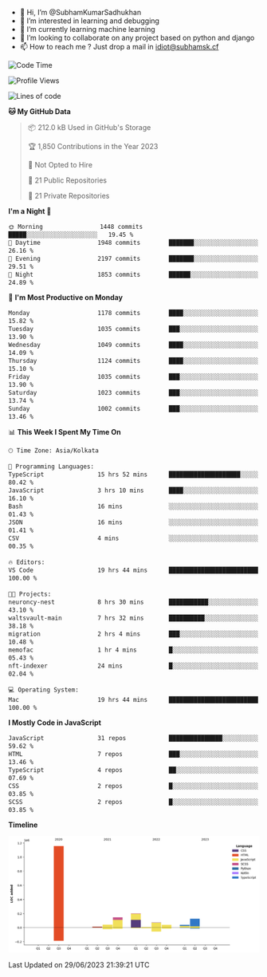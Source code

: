- 👋 Hi, I’m @SubhamKumarSadhukhan
- 👀 I’m interested in learning and debugging
- 🌱 I’m currently learning machine learning
- 💞️ I’m looking to collaborate on any project based on python and django
- 📫 How to reach me ?
      Just drop a mail in idiot@subhamsk.cf

<!---
SubhamKumarSadhukhan/SubhamKumarSadhukhan is a ✨ special ✨ repository because its `README.md` (this file) appears on your GitHub profile.
You can click the Preview link to take a look at your changes.
--->


<!--START_SECTION:waka-->
![Code Time](http://img.shields.io/badge/Code%20Time-1%2C270%20hrs%203%20mins-blue)

![Profile Views](http://img.shields.io/badge/Profile%20Views-7-blue)

![Lines of code](https://img.shields.io/badge/From%20Hello%20World%20I%27ve%20Written-1.8%20million%20lines%20of%20code-blue)

**🐱 My GitHub Data** 

> 📦 212.0 kB Used in GitHub's Storage 
 > 
> 🏆 1,850 Contributions in the Year 2023
 > 
> 🚫 Not Opted to Hire
 > 
> 📜 21 Public Repositories 
 > 
> 🔑 21 Private Repositories 
 > 
**I'm a Night 🦉** 

```text
🌞 Morning                1448 commits        █████░░░░░░░░░░░░░░░░░░░░   19.45 % 
🌆 Daytime                1948 commits        ███████░░░░░░░░░░░░░░░░░░   26.16 % 
🌃 Evening                2197 commits        ███████░░░░░░░░░░░░░░░░░░   29.51 % 
🌙 Night                  1853 commits        ██████░░░░░░░░░░░░░░░░░░░   24.89 % 
```
📅 **I'm Most Productive on Monday** 

```text
Monday                   1178 commits        ████░░░░░░░░░░░░░░░░░░░░░   15.82 % 
Tuesday                  1035 commits        ███░░░░░░░░░░░░░░░░░░░░░░   13.90 % 
Wednesday                1049 commits        ████░░░░░░░░░░░░░░░░░░░░░   14.09 % 
Thursday                 1124 commits        ████░░░░░░░░░░░░░░░░░░░░░   15.10 % 
Friday                   1035 commits        ███░░░░░░░░░░░░░░░░░░░░░░   13.90 % 
Saturday                 1023 commits        ███░░░░░░░░░░░░░░░░░░░░░░   13.74 % 
Sunday                   1002 commits        ███░░░░░░░░░░░░░░░░░░░░░░   13.46 % 
```


📊 **This Week I Spent My Time On** 

```text
🕑︎ Time Zone: Asia/Kolkata

💬 Programming Languages: 
TypeScript               15 hrs 52 mins      ████████████████████░░░░░   80.42 % 
JavaScript               3 hrs 10 mins       ████░░░░░░░░░░░░░░░░░░░░░   16.10 % 
Bash                     16 mins             ░░░░░░░░░░░░░░░░░░░░░░░░░   01.43 % 
JSON                     16 mins             ░░░░░░░░░░░░░░░░░░░░░░░░░   01.41 % 
CSV                      4 mins              ░░░░░░░░░░░░░░░░░░░░░░░░░   00.35 % 

🔥 Editors: 
VS Code                  19 hrs 44 mins      █████████████████████████   100.00 % 

🐱‍💻 Projects: 
neuroncy-nest            8 hrs 30 mins       ███████████░░░░░░░░░░░░░░   43.10 % 
waltsvault-main          7 hrs 32 mins       ██████████░░░░░░░░░░░░░░░   38.18 % 
migration                2 hrs 4 mins        ███░░░░░░░░░░░░░░░░░░░░░░   10.48 % 
memofac                  1 hr 4 mins         █░░░░░░░░░░░░░░░░░░░░░░░░   05.43 % 
nft-indexer              24 mins             █░░░░░░░░░░░░░░░░░░░░░░░░   02.04 % 

💻 Operating System: 
Mac                      19 hrs 44 mins      █████████████████████████   100.00 % 
```

**I Mostly Code in JavaScript** 

```text
JavaScript               31 repos            ███████████████░░░░░░░░░░   59.62 % 
HTML                     7 repos             ███░░░░░░░░░░░░░░░░░░░░░░   13.46 % 
TypeScript               4 repos             ██░░░░░░░░░░░░░░░░░░░░░░░   07.69 % 
CSS                      2 repos             █░░░░░░░░░░░░░░░░░░░░░░░░   03.85 % 
SCSS                     2 repos             █░░░░░░░░░░░░░░░░░░░░░░░░   03.85 % 
```



**Timeline**

![Lines of Code chart](https://raw.githubusercontent.com/SubhamKumarSadhukhan/SubhamKumarSadhukhan/main/assets/bar_graph.png)


 Last Updated on 29/06/2023 21:39:21 UTC
<!--END_SECTION:waka-->
